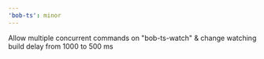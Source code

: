 ```yaml
---
'bob-ts': minor
---
```


Allow multiple concurrent commands on "bob-ts-watch" & change watching build delay from 1000 to 500 ms
